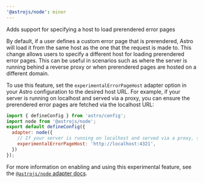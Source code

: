 ```yaml
---
'@astrojs/node': minor
---
```


Adds support for specifying a host to load prerendered error pages

By default, if a user defines a custom error page that is prerendered, Astro will load it from the same host as the one that the request is made to. This change allows users to specify a different host for loading prerendered error pages. This can be useful in scenarios such as where the server is running behind a reverse proxy or when prerendered pages are hosted on a different domain.

To use this feature, set the `experimentalErrorPageHost` adapter option in your Astro configuration to the desired host URL. For example, if your server is running on localhost and served via a proxy, you can ensure the prerendered error pages are fetched via the localhost URL:

```js
import { defineConfig } from 'astro/config';
import node from '@astrojs/node';
export default defineConfig({
  adapter: node({
    // If your server is running on localhost and served via a proxy, set the host like this to ensure prerendered error pages are fetched via the localhost URL
    experimentalErrorPageHost: 'http://localhost:4321',
  })
});
```

For more information on enabling and using this experimental feature, see the [`@astrojs/node` adapter docs](https://docs.astro.build/en/guides/integrations-guide/node/#experimentalerrorpagehost).
